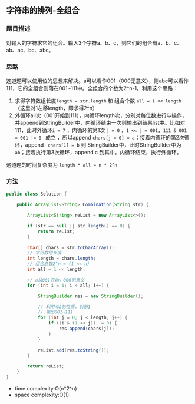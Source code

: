## 字符串的排列-全组合

### 题目描述

对输入的字符求它的组合。输入3个字符a、b、c，则它们的组合有a、b、c、ab、ac、bc、abc。

### 思路

这道题可以使用位的思想来解决。a可以看作001（000无意义），则abc可以看作111，它的全组合则落在001~111中。全组合的个数为2^n-1。利用这个思路：

1. 求得字符数组长度`length = str.length` 和 组合个数 `all = 1 << length` （这里对1左移length，即求得2^n）
2. 外循环all次（001开始到111），内循环length次，分别对每位数进行与操作，并append到StringBuilder中，内循环结束一次则输出到结果list中。比如对111，此时外循环`i = 7` ，内循环的第1次 `j = 0` ，`1 << j = 001`，`111 & 001 = 001 != 0 ` 成立 ，所以append  `chars[j = 0] = a`；接着内循环的第2次循环，append ` chars[1] = b` 到 StringBuilder中，此时StringBuilder中为 `ab`；接着执行第3次循环，append c 到其中。内循环结束，执行外循环。

这道题的时间复杂度为 `length * all = n * 2^n `

### 方法

```java
public class Solution {

    public ArrayList<String> Combination(String str) {

        ArrayList<String> reList = new ArrayList<>();

        if (str == null || str.length() == 0) {
            return reList;
        }

        char[] chars = str.toCharArray();
        // 字符数组长度
        int length = chars.length;
        // 组合总数2^n = (1 << n)
        int all = 1 << length;

        // a从001开始，000无意义
        for (int i = 1; i < all; i++) {

            StringBuilder res = new StringBuilder();

            // 利用与&的性质，判断1
            // 输出001~111
            for (int j = 0; j < length; j++) {
                if ((i & (1 << j)) != 0) {
                    res.append(chars[j]);
                }
            }

            reList.add(res.toString());
        }

        return reList;
    }
}
```

- time complexity:O(n*2^n)
- space complexity:O(1)
